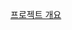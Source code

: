 [프로젝트 개요](https://fly-ram.notion.site/Chat-System-2024-11-15-13f817f254f98031869acfbad92701cf?pvs=4)

